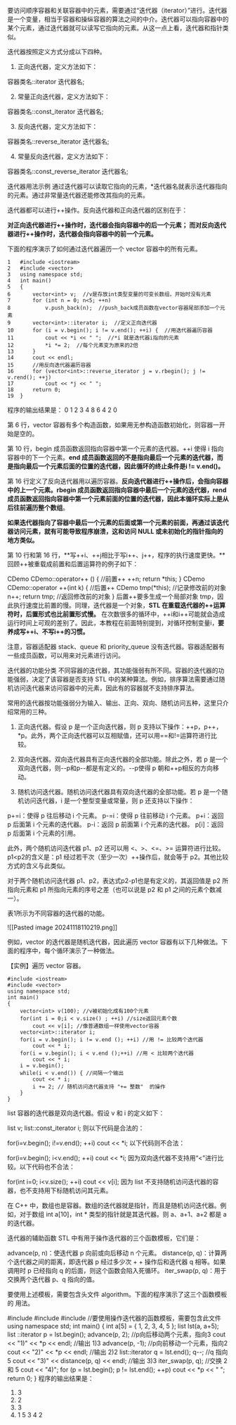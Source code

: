 要访问顺序容器和关联容器中的元素，需要通过“迭代器（iterator）”进行。迭代器是一个变量，相当于容器和操纵容器的算法之间的中介。迭代器可以指向容器中的某个元素，通过迭代器就可以读写它指向的元素。从这一点上看，迭代器和指针类似。

迭代器按照定义方式分成以下四种。

1) 正向迭代器，定义方法如下：

容器类名::iterator  迭代器名;


2) 常量正向迭代器，定义方法如下：

容器类名::const_iterator  迭代器名;


3) 反向迭代器，定义方法如下：

容器类名::reverse_iterator  迭代器名;


4) 常量反向迭代器，定义方法如下：

容器类名::const_reverse_iterator  迭代器名;

迭代器用法示例
通过迭代器可以读取它指向的元素，*迭代器名就表示迭代器指向的元素。通过非常量迭代器还能修改其指向的元素。

迭代器都可以进行++操作。反向迭代器和正向迭代器的区别在于：

**对正向迭代器进行++操作时，迭代器会指向容器中的后一个元素；
而对反向迭代器进行++操作时，迭代器会指向容器中的前一个元素。**

下面的程序演示了如何通过迭代器遍历一个 vector 容器中的所有元素。
~~~
1	#include <iostream>
2	#include <vector>
3	using namespace std;
4	int main()
5	{
6	    vector<int> v;  //v是存放int类型变量的可变长数组，开始时没有元素
7	    for (int n = 0; n<5; ++n)
8	        v.push_back(n);  //push_back成员函数在vector容器尾部添加一个元素
9	    vector<int>::iterator i;  //定义正向迭代器
10	    for (i = v.begin(); i != v.end(); ++i) {  //用迭代器遍历容器
11	        cout << *i << " ";  //*i 就是迭代器i指向的元素
12	        *i *= 2;  //每个元素变为原来的2倍
13	    }
14	    cout << endl;
15	    //用反向迭代器遍历容器
16	    for (vector<int>::reverse_iterator j = v.rbegin(); j != v.rend(); ++j)
17	        cout << *j << " ";
18	    return 0;
19	}
~~~
程序的输出结果是：
0 1 2 3 4
8 6 4 2 0

第 6 行，vector 容器有多个构造函数，如果用无参构造函数初始化，则容器一开始是空的。

第 10 行，begin 成员函数返回指向容器中第一个元素的迭代器。++i 使得 i 指向容器中的下一个元素。**end 成员函数返回的不是指向最后一个元素的迭代器，而是指向最后一个元素后面的位置的迭代器，因此循环的终止条件是i != v.end()。**

第 16 行定义了反向迭代器用以遍历容器。**反向迭代器进行++操作后，会指向容器中的上一个元素。rbegin 成员函数返回指向容器中最后一个元素的迭代器，rend 成员函数返回指向容器中第一个元素前面的位置的迭代器，因此本循环实际上是从后往前遍历整个数组**。

**如果迭代器指向了容器中最后一个元素的后面或第一个元素的前面，再通过该迭代器访问元素，就有可能导致程序崩溃，这和访问 NULL 或未初始化的指针指向的地方类似。**

第 10 行和第 16 行，**写++i、++j相比于写i++、j++，程序的执行速度更快。**回顾++被重载成前置和后置运算符的例子如下：

CDemo CDemo::operator++ ()
{  //前置++
    ++n;
    return *this;
}
CDemo CDemo::operator ++(int k)
{  //后置++
    CDemo tmp(*this);  //记录修改前的对象
    n++;
    return tmp;  //返回修改前的对象
}
后置++要多生成一个局部对象 tmp，因此执行速度比前置的慢。同理，迭代器是一个对象，**STL 在重载迭代器的++运算符时，后置形式也比前置形式慢。** 在次数很多的循环中，++i和i++可能就会造成运行时间上可观的差别了。因此，本教程在前面特别提到，对循环控制变量i，**要养成写++i、不写i++的习惯。**

注意，容器适配器 stack、queue 和 priority_queue 没有迭代器。容器适配器有一些成员函数，可以用来对元素进行访问。

迭代器的功能分类
不同容器的迭代器，其功能强弱有所不同。容器的迭代器的功能强弱，决定了该容器是否支持 STL 中的某种算法。例如，排序算法需要通过随机访问迭代器来访问容器中的元素，因此有的容器就不支持排序算法。

常用的迭代器按功能强弱分为输入、输出、正向、双向、随机访问五种，这里只介绍常用的三种。

1) 正向迭代器。假设 p 是一个正向迭代器，则 p 支持以下操作：++p，p++，*p。此外，两个正向迭代器可以互相赋值，还可以用==和!=运算符进行比较。

2) 双向迭代器。双向迭代器具有正向迭代器的全部功能。除此之外，若 p 是一个双向迭代器，则--p和p--都是有定义的。--p使得 p 朝和++p相反的方向移动。

3) 随机访问迭代器。随机访问迭代器具有双向迭代器的全部功能。若 p 是一个随机访问迭代器，i 是一个整型变量或常量，则 p 还支持以下操作：

p+=i：使得 p 往后移动 i 个元素。
p-=i：使得 p 往前移动 i 个元素。
p+i：返回 p 后面第 i 个元素的迭代器。
p-i：返回 p 前面第 i 个元素的迭代器。
p[i]：返回 p 后面第 i 个元素的引用。

此外，两个随机访问迭代器 p1、p2 还可以用 <、>、<=、>= 运算符进行比较。p1<p2的含义是：p1 经过若干次（至少一次）++操作后，就会等于 p2。其他比较方式的含义与此类似。

对于两个随机访问迭代器 p1、p2，表达式p2-p1也是有定义的，其返回值是 p2 所指向元素和 p1 所指向元素的序号之差（也可以说是 p2 和 p1 之间的元素个数减一）。

表1所示为不同容器的迭代器的功能。

![[Pasted image 20241118110219.png]]

 例如，vector 的迭代器是随机迭代器，因此遍历 vector 容器有以下几种做法。下面的程序中，每个循环演示了一种做法。

【实例】遍历 vector 容器。
~~~
#include <iostream>
#include <vector>
using namespace std;
int main()
{
    vector<int> v(100); //v被初始化成有100个元素
    for(int i = 0;i < v.size() ; ++i) //size返回元素个数
        cout << v[i]; //像普通数组一样使用vector容器
    vector<int>::iterator i;
    for(i = v.begin(); i != v.end (); ++i) //用 != 比较两个迭代器
        cout << * i;
    for(i = v.begin(); i < v.end ();++i) //用 < 比较两个迭代器
        cout << * i;
    i = v.begin();
    while(i < v.end()) { //间隔一个输出
        cout << * i;
        i += 2; // 随机访问迭代器支持 "+= 整数"  的操作
    }
}
~~~
list 容器的迭代器是双向迭代器。假设 v 和 i 的定义如下：

list<int> v;
list<int>::const_iterator i;
则以下代码是合法的：

for(i=v.begin(); i!=v.end(); ++i)
cout << *i;
以下代码则不合法：

for(i=v.begin(); i<v.end(); ++i)
cout << *i;
因为双向迭代器不支持用“<”进行比较。以下代码也不合法：

for(int i=0; i<v.size(); ++i)
cout << v[i];
因为 list 不支持随机访问迭代器的容器，也不支持用下标随机访问其元素。

在 C++ 中，数组也是容器。数组的迭代器就是指针，而且是随机访问迭代器。例如，对于数组 int a[10]，int * 类型的指针就是其迭代器。则 a、a+1、a+2 都是 a 的迭代器。

迭代器的辅助函数
STL 中有用于操作迭代器的三个函数模板，它们是：

advance(p, n)：使迭代器 p 向前或向后移动 n 个元素。
distance(p, q)：计算两个迭代器之间的距离，即迭代器 p 经过多少次 + + 操作后和迭代器 q 相等。如果调用时 p 已经指向 q 的后面，则这个函数会陷入死循环。
iter_swap(p, q)：用于交换两个迭代器 p、q 指向的值。

要使用上述模板，需要包含头文件 algorithm。下面的程序演示了这三个函数模板的 用法。

#include <list>
#include <iostream>
#include <algorithm> //要使用操作迭代器的函数模板，需要包含此文件
using namespace std;
int main()
{
    int a[5] = { 1, 2, 3, 4, 5 };
    list <int> lst(a, a+5);
    list <int>::iterator p = lst.begin();
    advance(p, 2);  //p向后移动两个元素，指向3
    cout << "1)" << *p << endl;  //输出 1)3
    advance(p, -1);  //p向前移动一个元素，指向2
    cout << "2)" << *p << endl;  //输出 2)2
    list<int>::iterator q = lst.end();
    q--;  //q 指向 5
    cout << "3)" << distance(p, q) << endl;  //输出 3)3
    iter_swap(p, q); //交换 2 和 5
    cout << "4)";
    for (p = lst.begin(); p != lst.end(); ++p)
        cout << *p << " ";
    return 0;
}
程序的输出结果是：
1) 3
2) 2
3) 3
4) 1 5 3 4 2
